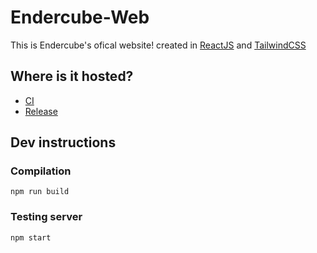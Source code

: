 # Endercube-Web

This is Endercube's ofical website! created in [ReactJS](https://reactjs.org/) and [TailwindCSS](https://tailwindcss.com/)

## Where is it hosted?

* [CI](https://dev.endercube.net)
* [Release](https://endercube.net)

## Dev instructions

### Compilation

`npm run build`

### Testing server

`npm start`
